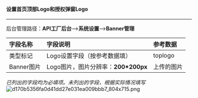 #### 设置首页顶部Logo和授权弹窗Logo

---

后台管理路径：**API工厂后台**——&gt;**系统设置**——&gt;**Banner管理**

| 字段名称 | 字段说明 | 参考数据 |
| :--- | :--- | :--- |
| 类型标记 | Logo设置字段（按参考数据填） | toplogo |
| Banner图片 | Logo图片，图片分辨率：**200\*200px** | 上传的图片 |

_已列出的字段均为必填项。未列出的字段，根据实际情况填写_  
![](https://daxue.qinghuan.app/uploads/projects/YanXuan-API/1532fedb988cfd11.png "d170b5356fa0d41dd27e031ea009bbb7\_804x715.png")

